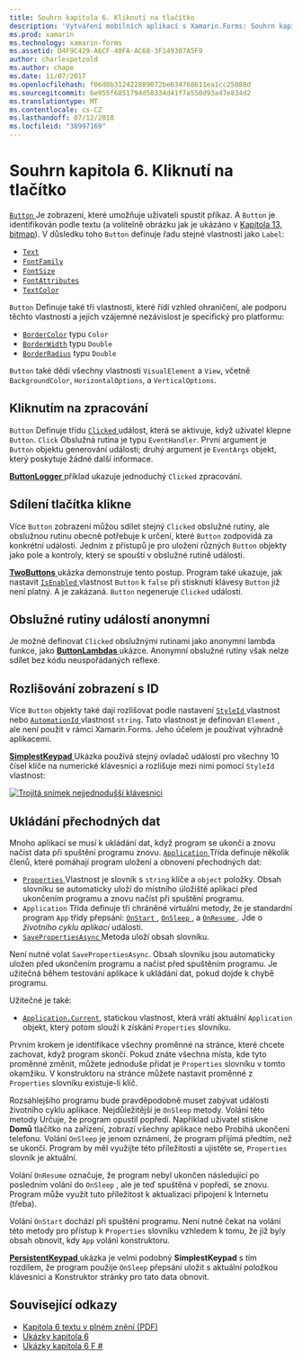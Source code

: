 ```yaml
---
title: Souhrn kapitola 6. Kliknutí na tlačítko
description: 'Vytváření mobilních aplikací s Xamarin.Forms: Souhrn kapitola 6. Kliknutí na tlačítko'
ms.prod: xamarin
ms.technology: xamarin-forms
ms.assetid: D4F9C429-A6CF-40FA-AC68-3F149307A5F9
author: charlespetzold
ms.author: chape
ms.date: 11/07/2017
ms.openlocfilehash: f06d0b312422889072be634768611ea1cc25088d
ms.sourcegitcommit: 6e955f6851794d58334d41f7a550d93a47e834d2
ms.translationtype: MT
ms.contentlocale: cs-CZ
ms.lasthandoff: 07/12/2018
ms.locfileid: "38997169"
---
```

# <a name="summary-of-chapter-6-button-clicks"></a>Souhrn kapitola 6. Kliknutí na tlačítko

[ `Button` ](xref:Xamarin.Forms.Button) Je zobrazení, které umožňuje uživateli spustit příkaz. A `Button` je identifikován podle textu (a volitelně obrázku jak je ukázáno v [Kapitola 13, bitmap](chapter13.md)). V důsledku toho `Button` definuje řadu stejné vlastnosti jako `Label`:

- [`Text`](xref:Xamarin.Forms.Button.Text)
- [`FontFamily`](xref:Xamarin.Forms.Button.FontFamily)
- [`FontSize`](xref:Xamarin.Forms.Button.FontSize)
- [`FontAttributes`](xref:Xamarin.Forms.Button.FontAttributes)
- [`TextColor`](xref:Xamarin.Forms.Button.TextColor)

`Button` Definuje také tři vlastnosti, které řídí vzhled ohraničení, ale podporu těchto vlastností a jejich vzájemné nezávislost je specifický pro platformu:

- [`BorderColor`](xref:Xamarin.Forms.Button.BorderColor) typu `Color`
- [`BorderWidth`](xref:Xamarin.Forms.Button.BorderWidth) typu `Double`
- [`BorderRadius`](xref:Xamarin.Forms.Button.BorderRadius) typu `Double`

`Button` také dědí všechny vlastnosti `VisualElement` a `View`, včetně `BackgroundColor`, `HorizontalOptions`, a `VerticalOptions`.

## <a name="processing-the-click"></a>Kliknutím na zpracování

`Button` Definuje třídu [ `Clicked` ](xref:Xamarin.Forms.Button.Clicked) událost, která se aktivuje, když uživatel klepne `Button`. `Click` Obslužná rutina je typu `EventHandler`. První argument je `Button` objektu generování události; druhý argument je `EventArgs` objekt, který poskytuje žádné další informace.

[ **ButtonLogger** ](https://github.com/xamarin/xamarin-forms-book-samples/tree/master/Chapter06/ButtonLogger) příklad ukazuje jednoduchý `Clicked` zpracování.

## <a name="sharing-button-clicks"></a>Sdílení tlačítka klikne

Více `Button` zobrazení můžou sdílet stejný `Clicked` obslužné rutiny, ale obslužnou rutinu obecně potřebuje k určení, které `Button` zodpovídá za konkrétní události. Jedním z přístupů je pro uložení různých `Button` objekty jako pole a kontroly, který se spouští v obslužné rutině události.

[ **TwoButtons** ](https://github.com/xamarin/xamarin-forms-book-samples/tree/master/Chapter06/TwoButtons) ukázka demonstruje tento postup. Program také ukazuje, jak nastavit [ `IsEnabled` ](xref:Xamarin.Forms.VisualElement.IsEnabled) vlastnost `Button` k `false` při stisknutí klávesy `Button` již není platný. A je zakázaná. `Button` negeneruje `Clicked` událostí.

## <a name="anonymous-event-handlers"></a>Obslužné rutiny událostí anonymní

Je možné definovat `Clicked` obslužnými rutinami jako anonymní lambda funkce, jako [ **ButtonLambdas** ](https://github.com/xamarin/xamarin-forms-book-samples/tree/master/Chapter06/ButtonLambdas) ukázce. Anonymní obslužné rutiny však nelze sdílet bez kódu neuspořádaných reflexe.

## <a name="distinguishing-views-with-ids"></a>Rozlišování zobrazení s ID

Více `Button` objekty také dají rozlišovat podle nastavení [ `StyleId` ](xref:Xamarin.Forms.Element.StyleId) vlastnost nebo [ `AutomationId` ](xref:Xamarin.Forms.Element.AutomationId) vlastnost `string`. Tato vlastnost je definován `Element` , ale není použit v rámci Xamarin.Forms. Jeho účelem je používat výhradně aplikacemi.

[ **SimplestKeypad** ](https://github.com/xamarin/xamarin-forms-book-samples/tree/master/Chapter06/SimplestKeypad) Ukázka používá stejný ovladač událostí pro všechny 10 čísel klíče na numerické klávesnici a rozlišuje mezi nimi pomocí `StyleId` vlastnost:

[![Trojitá snímek nejjednodušší klávesnici](images/ch06fg04-small.png "Kalkulačka")](images/ch06fg04-large.png#lightbox "Kalkulačka")

## <a name="saving-transient-data"></a>Ukládání přechodných dat

Mnoho aplikací se musí k ukládání dat, když program se ukončí a znovu načíst data při spuštění programu znovu. [ `Application` ](xref:Xamarin.Forms.Application) Třída definuje několik členů, které pomáhají program uložení a obnovení přechodných dat:

- [ `Properties` ](xref:Xamarin.Forms.Application.Properties) Vlastnost je slovník s `string` klíče a `object` položky. Obsah slovníku se automaticky uloží do místního úložiště aplikací před ukončením programu a znovu načíst při spuštění programu.
- `Application` Třída definuje tři chráněné virtuální metody, že je standardní program `App` třídy přepsání: [ `OnStart` ](xref:Xamarin.Forms.Application.OnStart), [ `OnSleep` ](xref:Xamarin.Forms.Application.OnSleep), a [ `OnResume` ](xref:Xamarin.Forms.Application.OnResume). Jde o *životního cyklu aplikací* události.
- [ `SavePropertiesAsync` ](xref:Xamarin.Forms.Application.SavePropertiesAsync) Metoda uloží obsah slovníku.

Není nutné volat `SavePropertiesAsync`. Obsah slovníku jsou automaticky uložen před ukončením programu a načíst před spuštěním programu. Je užitečná během testování aplikace k ukládání dat, pokud dojde k chybě programu.

Užitečné je také:

- [`Application.Current`](xref:Xamarin.Forms.Application.Current), statickou vlastnost, která vrátí aktuální `Application` objekt, který potom slouží k získání `Properties` slovníku.

Prvním krokem je identifikace všechny proměnné na stránce, které chcete zachovat, když program skončí. Pokud znáte všechna místa, kde tyto proměnné změnit, můžete jednoduše přidat je `Properties` slovníku v tomto okamžiku. V konstruktoru na stránce můžete nastavit proměnné z `Properties` slovníku existuje-li klíč.

Rozsáhlejšího programu bude pravděpodobně muset zabývat události životního cyklu aplikace. Nejdůležitější je `OnSleep` metody. Volání této metody Určuje, že program opustil popředí. Například uživatel stiskne **Domů** tlačítko na zařízení, zobrazí všechny aplikace nebo Probíhá ukončení telefonu. Volání `OnSleep` je jenom oznámení, že program přijímá předtím, než se ukončí. Program by měl využijte této příležitosti a ujistěte se, `Properties` slovník je aktuální.

Volání `OnResume` označuje, že program nebyl ukončen následující po posledním volání do `OnSleep` , ale je teď spuštěná v popředí, se znovu. Program může využít tuto příležitost k aktualizaci připojení k Internetu (třeba).

Volání `OnStart` dochází při spuštění programu. Není nutné čekat na volání této metody pro přístup k `Properties` slovníku vzhledem k tomu, že již byly obsah obnovit, kdy `App` volání konstruktoru.

[ **PersistentKeypad** ](https://github.com/xamarin/xamarin-forms-book-samples/tree/master/Chapter06/PersistentKeypad) ukázka je velmi podobný **SimplestKeypad** s tím rozdílem, že program použije `OnSleep` přepsání uložit s aktuální položkou klávesnici a Konstruktor stránky pro tato data obnovit.



## <a name="related-links"></a>Související odkazy

- [Kapitola 6 textu v plném znění (PDF)](https://download.xamarin.com/developer/xamarin-forms-book/XamarinFormsBook-Ch06-Apr2016.pdf)
- [Ukázky kapitola 6](https://github.com/xamarin/xamarin-forms-book-samples/tree/master/Chapter06)
- [Ukázky kapitola 6 F #](https://github.com/xamarin/xamarin-forms-book-samples/tree/master/Chapter06/FS)
